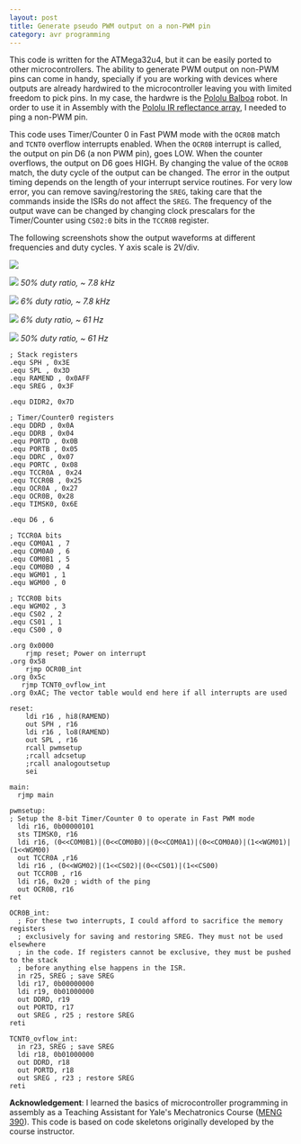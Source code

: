 ```yaml
---
layout: post
title: Generate pseudo PWM output on a non-PWM pin
category: avr programming
---
```

This code is written for the ATMega32u4, but it can be easily ported to other microcontrollers. The ability to generate PWM output on non-PWM pins can come in handy, specially if you are working with devices where outputs are already hardwired to the microcontroller leaving you with limited freedom to pick pins. In my case, the hardwre is the [Pololu Balboa](https://www.pololu.com/product/3575) robot. In order to use it in Assembly with the [Pololu IR reflectance array](https://www.pololu.com/docs/0J13), I needed to ping a non-PWM pin. 

This code uses Timer/Counter 0 in Fast PWM mode with the `OCR0B` match and `TCNT0` overflow interrupts enabled. When the `OCR0B` interrupt is called, the output on pin D6 (a non PWM pin), goes LOW. When the counter overflows, the output on D6 goes HIGH. By changing the value of the `OCR0B` match, the duty cycle of the output can be changed. The error in the output timing depends on the length of your interrupt service routines. For very low error, you can remove saving/restoring the `SREG`, taking care that the commands inside the ISRs do not affect the `SREG`. The frequency of the output wave can be changed by changing clock prescalars for the Timer/Counter using `CS02:0` bits in the `TCCR0B` register.

<!-- Going to add some stuff here with RPi, Arduino etc. 

* Plant videos

```shell
sudo ffmpeg -framerate 16 -pattern_type glob -i '2017-04-28_*.jpg' 
-vf drawtext="fontfile=/Library/Fonts/Arial.ttf: text='%{eif\:n*5\:d\:3} mins after 5 AM': 
fontcolor=black:fontsize=100:shadowcolor=black" output.mp4
```

Probably need to upload video to youtube first.

* Janky Cat

* Wall spectrum analyzer

* Clockform

* Weather clock
* Raspicam helper for puzzle building


<dl>
<h1>processing</h1>

  <head>
      <title>Processing.js Test</title>
      <script src="../assets/processing.min.js"></script>
  </head>
  <body>
      <h1>Processing.js Test</h1>
      <p>This is my first Processing.js web-based sketch:</p>
     <canvas data-processing-sources="../assets/clockForm.pde"></canvas>
 </body>
</dl> -->

The following screenshots show the output waveforms at different frequencies and duty cycles. Y axis scale is 2V/div.

![](/assets/test2.png)

![](/assets/50fast.png)
*50% duty ratio, ~ 7.8 kHz*

![](/assets/6fast.png)
*6% duty ratio, ~ 7.8 kHz*

![](/assets/6slow.png)
*6% duty ratio, ~ 61 Hz*

![](/assets/50slow.png)
*50% duty ratio, ~ 61 Hz*

```
; Stack registers
.equ SPH , 0x3E
.equ SPL , 0x3D
.equ RAMEND , 0x0AFF
.equ SREG , 0x3F

.equ DIDR2, 0x7D

; Timer/Counter0 registers
.equ DDRD , 0x0A
.equ DDRB , 0x04
.equ PORTD , 0x0B
.equ PORTB , 0x05
.equ DDRC , 0x07
.equ PORTC , 0x08
.equ TCCR0A , 0x24
.equ TCCR0B , 0x25
.equ OCR0A , 0x27
.equ OCR0B, 0x28
.equ TIMSK0, 0x6E

.equ D6 , 6

; TCCR0A bits
.equ COM0A1 , 7
.equ COM0A0 , 6
.equ COM0B1 , 5
.equ COM0B0 , 4
.equ WGM01 , 1
.equ WGM00 , 0

; TCCR0B bits
.equ WGM02 , 3
.equ CS02 , 2
.equ CS01 , 1
.equ CS00 , 0

.org 0x0000
    rjmp reset; Power on interrupt 
.org 0x58
    rjmp OCR0B_int
.org 0x5c
   rjmp TCNT0_ovflow_int 
.org 0xAC; The vector table would end here if all interrupts are used

reset:
    ldi r16 , hi8(RAMEND)
    out SPH , r16
    ldi r16 , lo8(RAMEND)
    out SPL , r16
    rcall pwmsetup
    ;rcall adcsetup
    ;rcall analogoutsetup
    sei

main:
  rjmp main

pwmsetup:
; Setup the 8-bit Timer/Counter 0 to operate in Fast PWM mode
  ldi r16, 0b00000101
  sts TIMSK0, r16
  ldi r16, (0<<COM0B1)|(0<<COM0B0)|(0<<COM0A1)|(0<<COM0A0)|(1<<WGM01)|(1<<WGM00)
  out TCCR0A ,r16
  ldi r16 , (0<<WGM02)|(1<<CS02)|(0<<CS01)|(1<<CS00)
  out TCCR0B , r16
  ldi r16, 0x20 ; width of the ping
  out OCR0B, r16
ret

OCR0B_int:
  ; For these two interrupts, I could afford to sacrifice the memory registers 
  ; exclusively for saving and restoring SREG. They must not be used elsewhere 
  ; in the code. If registers cannot be exclusive, they must be pushed to the stack 
  ; before anything else happens in the ISR.
  in r25, SREG ; save SREG
  ldi r17, 0b00000000
  ldi r19, 0b01000000
  out DDRD, r19
  out PORTD, r17
  out SREG , r25 ; restore SREG
reti

TCNT0_ovflow_int:
  in r23, SREG ; save SREG
  ldi r18, 0b01000000
  out DDRD, r18
  out PORTD, r18         
  out SREG , r23 ; restore SREG
reti
```

**Acknowledgement**: I learned the basics of microcontroller programming in assembly as a Teaching Assistant for Yale's Mechatronics Course ([MENG 390](https://courses.yale.edu/?details&srcdb=202101&crn=23090)). This code is based on code skeletons originally developed by the course instructor.